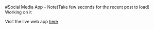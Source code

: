 #Social Media App - Note(Take few seconds for the recent post to load) Working on it

Visit the live web app [here](https://comfy-nougat-963ab2.netlify.app) 

